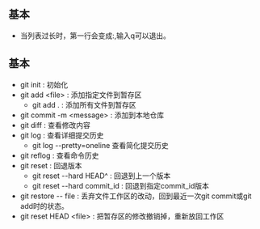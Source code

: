 ## 基本
+ 当列表过长时，第一行会变成:,输入q可以退出。
## 基本
+ git init : 初始化
+ git add &lt;file&gt; : 添加指定文件到暂存区
    - git add . : 添加所有文件到暂存区
+ git commit -m &lt;message&gt; : 添加到本地仓库
+ git diff : 查看修改内容
+ git log : 查看详细提交历史
    - git log --pretty=oneline 查看简化提交历史
+ git reflog : 查看命令历史
+ git reset : 回退版本
    - git reset --hard HEAD^ : 回退到上一个版本
    - git reset --hard commit_id : 回退到指定commit_id版本
+ git restore -- file : 丢弃文件工作区的改动，回到最近一次git commit或git add时的状态。
+ git reset HEAD &lt;file&gt; : 把暂存区的修改撤销掉，重新放回工作区